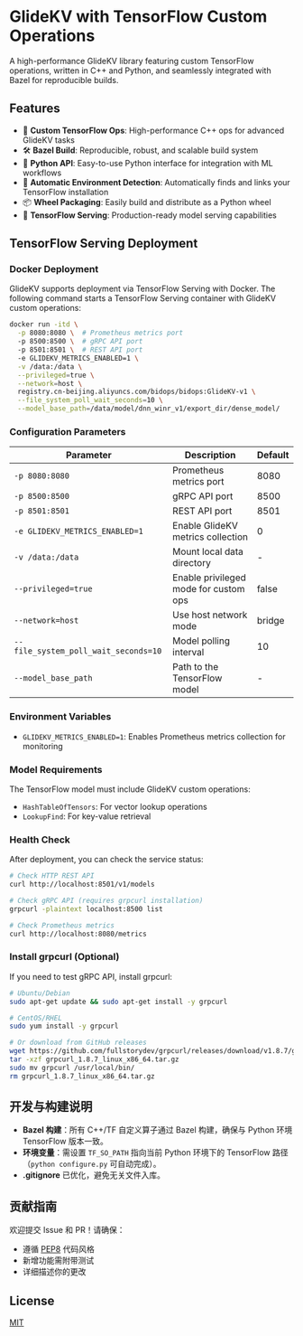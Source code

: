 # GlideKV with TensorFlow Custom Operations

A high-performance GlideKV library featuring custom TensorFlow operations, written in C++ and Python, and seamlessly integrated with Bazel for reproducible builds.

## Features
- 🚀 **Custom TensorFlow Ops**: High-performance C++ ops for advanced GlideKV tasks
- 🛠️ **Bazel Build**: Reproducible, robust, and scalable build system
- 🐍 **Python API**: Easy-to-use Python interface for integration with ML workflows
- 🔄 **Automatic Environment Detection**: Automatically finds and links your TensorFlow installation
- 📦 **Wheel Packaging**: Easily build and distribute as a Python wheel
- 🔧 **TensorFlow Serving**: Production-ready model serving capabilities

## TensorFlow Serving Deployment

### Docker Deployment

GlideKV supports deployment via TensorFlow Serving with Docker. The following command starts a TensorFlow Serving container with GlideKV custom operations:

```bash
docker run -itd \
  -p 8080:8080 \  # Prometheus metrics port
  -p 8500:8500 \  # gRPC API port
  -p 8501:8501 \  # REST API port
  -e GLIDEKV_METRICS_ENABLED=1 \
  -v /data:/data \
  --privileged=true \
  --network=host \
  registry.cn-beijing.aliyuncs.com/bidops/bidops:GlideKV-v1 \
  --file_system_poll_wait_seconds=10 \
  --model_base_path=/data/model/dnn_winr_v1/export_dir/dense_model/
```

### Configuration Parameters

| Parameter | Description | Default |
|-----------|-------------|---------|
| `-p 8080:8080` | Prometheus metrics port | 8080 |
| `-p 8500:8500` | gRPC API port | 8500 |
| `-p 8501:8501` | REST API port | 8501 |
| `-e GLIDEKV_METRICS_ENABLED=1` | Enable GlideKV metrics collection | 0 |
| `-v /data:/data` | Mount local data directory | - |
| `--privileged=true` | Enable privileged mode for custom ops | false |
| `--network=host` | Use host network mode | bridge |
| `--file_system_poll_wait_seconds=10` | Model polling interval | 10 |
| `--model_base_path` | Path to the TensorFlow model | - |

### Environment Variables

- `GLIDEKV_METRICS_ENABLED=1`: Enables Prometheus metrics collection for monitoring

### Model Requirements

The TensorFlow model must include GlideKV custom operations:
- `HashTableOfTensors`: For vector lookup operations
- `LookupFind`: For key-value retrieval

### Health Check

After deployment, you can check the service status:

```bash
# Check HTTP REST API
curl http://localhost:8501/v1/models

# Check gRPC API (requires grpcurl installation)
grpcurl -plaintext localhost:8500 list

# Check Prometheus metrics
curl http://localhost:8080/metrics
```

### Install grpcurl (Optional)

If you need to test gRPC API, install grpcurl:

```bash
# Ubuntu/Debian
sudo apt-get update && sudo apt-get install -y grpcurl

# CentOS/RHEL
sudo yum install -y grpcurl

# Or download from GitHub releases
wget https://github.com/fullstorydev/grpcurl/releases/download/v1.8.7/grpcurl_1.8.7_linux_x86_64.tar.gz
tar -xzf grpcurl_1.8.7_linux_x86_64.tar.gz
sudo mv grpcurl /usr/local/bin/
rm grpcurl_1.8.7_linux_x86_64.tar.gz
```

## 开发与构建说明
- **Bazel 构建**：所有 C++/TF 自定义算子通过 Bazel 构建，确保与 Python 环境 TensorFlow 版本一致。
- **环境变量**：需设置 `TF_SO_PATH` 指向当前 Python 环境下的 TensorFlow 路径（`python configure.py` 可自动完成）。
- **.gitignore** 已优化，避免无关文件入库。

## 贡献指南
欢迎提交 Issue 和 PR！请确保：
- 遵循 [PEP8](https://www.python.org/dev/peps/pep-0008/) 代码风格
- 新增功能需附带测试
- 详细描述你的更改

## License

[MIT](LICENSE)
